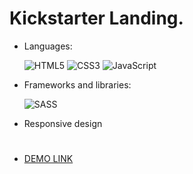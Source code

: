 # Kickstarter Landing.

- Languages:

  ![HTML5](https://ziadoua.github.io/m3-Markdown-Badges/badges/HTML/html1.svg)
  ![CSS3](https://ziadoua.github.io/m3-Markdown-Badges/badges/CSS/css1.svg)
  ![JavaScript](https://ziadoua.github.io/m3-Markdown-Badges/badges/Javascript/javascript1.svg)

- Frameworks and libraries:

  ![SASS](https://ziadoua.github.io/m3-Markdown-Badges/badges/Sass/sass1.svg)

- Responsive design

#
- [DEMO LINK](https://vanya-kalyenichenko.github.io/Kikstarter-Landing/)

